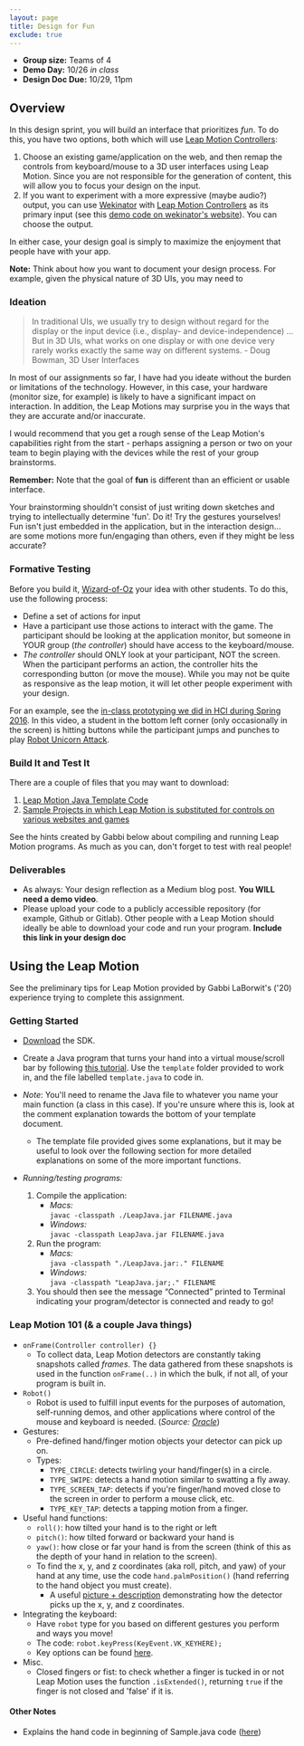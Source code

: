 ```yaml
---
layout: page
title: Design for Fun
exclude: true
---
```


- **Group size:** Teams of 4
- **Demo Day:** 10/26 _in class_
- **Design Doc Due:** 10/29, 11pm

## Overview

In this design sprint, you will build an interface that prioritizes _fun_. To do this, you have two options, both which will use [Leap Motion Controllers](https://www.leapmotion.com/):

1. Choose an existing game/application on the web, and then remap the controls from keyboard/mouse to a 3D user interfaces using Leap Motion. Since you are not responsible for the generation of content, this will allow you to focus your design on the input.
2. If you want to experiment with a more expressive (maybe audio?) output, you can use [Wekinator](http://www.wekinator.org/) with [Leap Motion Controllers](https://www.leapmotion.com/) as its primary input (see this [demo code on wekinator's website](http://www.wekinator.org/examples/#Leap_Motion_hardware_sensor)). You can choose the output.

In either case, your design goal is simply to maximize the enjoyment that people have with your app.  

**Note:** Think about how you want to document your design process. For example, given the physical nature of 3D UIs, you may need to

### Ideation

> In traditional UIs, we usually try to design without regard for the display or the input device (i.e., display- and device-independence) ... But in 3D UIs, what works on one display or with one device very rarely works exactly the same way on different systems. - Doug Bowman, 3D User Interfaces


In most of our assignments so far, I have had you ideate without the burden or limitations of the technology. However, in this case, your hardware (monitor size, for example) is likely to have a significant impact on interaction. In addition, the Leap Motions may surprise you in the ways that they are accurate and/or inaccurate.

I would recommend that you get a rough sense of the Leap Motion's capabilities right from the start - perhaps assigning a person or two on your team to begin playing with the devices while the rest of your group brainstorms.

**Remember:** Note that the goal of **fun** is different than an efficient or usable interface.

Your brainstorming shouldn't consist of just writing down sketches and trying to intellectually determine 'fun'. Do it! Try the gestures yourselves! Fun isn't just embedded in the application, but in the interaction design... are some motions more fun/engaging than others, even if they might be less accurate?

### Formative Testing
Before you build it, [Wizard-of-Oz](http://www.usabilitynet.org/tools/wizard.htm) your idea with other students. To do this, use the following process:
- Define a set of actions for input
- Have a participant use those actions to interact with the game. The participant should be looking at the application monitor, but someone in YOUR group (_the controller_) should have access to the keyboard/mouse.
- _The controller_ should ONLY look at your participant, NOT the screen. When the participant performs an action, the controller hits the corresponding button (or move the mouse). While you may not be quite as responsive as the leap motion, it will let other people experiment with your design.


For an example, see the [in-class prototyping we did in HCI during Spring 2016](https://drive.google.com/open?id=0B9wW7gtF6dvRa3M1ZUVhTGMtMnc). In this video, a student in the bottom left corner (only occasionally in the screen) is hitting buttons while the participant jumps and punches to play [Robot Unicorn Attack](http://www.adultswim.com/games/web/robot-unicorn-attack).


### Build It and Test It
There are a couple of files that you may want to download:

1. [Leap Motion Java Template Code](https://drive.google.com/open?id=0B9wW7gtF6dvRZ0pyVEVzdnE5UFk)
2. [Sample Projects in which Leap Motion is substituted for controls on various websites and games](https://drive.google.com/open?id=0B9wW7gtF6dvRLUxGdnpnQzVFZGM)

See the hints created by Gabbi below about compiling and running Leap Motion programs. As much as you can, don't forget to test with real people!


### Deliverables
- As always: Your design reflection as a Medium blog post. **You WILL need a demo video**.
- Please upload your code to a publicly accessible repository (for example, Github or Gitlab). Other people with a Leap Motion should ideally be able to download your code and run your program. **Include this link in your design doc**



## Using the Leap Motion
See the preliminary tips for Leap Motion provided by Gabbi LaBorwit's ('20) experience trying to complete this assignment.

### __Getting Started__
  - [Download](https://developer.leapmotion.com/sdk/v2) the SDK.
  - Create a Java program that turns your hand into a virtual mouse/scroll bar by following [this tutorial](https://www.youtube.com/watch?v=ucttSu-XPb8&list=PLgTGpidiW0iQGk-zYzmcDw6XtEMYh69j4&index=11). Use the `template` folder provided to work in, and the file labelled `template.java` to code in.

- *Note*: You'll need to rename the Java file to whatever you name your main function (a class in this case). If you're unsure where this is, look at the comment explanation towards the bottom of your template document.
    - The template file provided gives some explanations, but it may be useful to look over the following section for more detailed explanations on some of the more important functions.

- *Running/testing programs:*  
    1. Compile the application:
          - *Macs:*  
          `javac -classpath ./LeapJava.jar FILENAME.java`
          - *Windows:*  
          `javac -classpath LeapJava.jar FILENAME.java`
    2. Run the program:
          - *Macs:*  
          `java -classpath "./LeapJava.jar:." FILENAME`
          - *Windows:*  
          `java -classpath "LeapJava.jar;." FILENAME`
    3. You should then see the message “Connected” printed to Terminal indicating your program/detector is connected and ready to go!


### __Leap Motion 101__ (& a couple Java things)
  - `onFrame(Controller controller) {}`
    - To collect data, Leap Motion detectors are constantly taking snapshots called *frames*. The data gathered from these snapshots is used in the function `onFrame(..)` in which the bulk, if not all, of your program is built in.
  - `Robot()`
    - Robot is used to fulfill input events for the purposes of automation, self-running demos, and other applications where control of the mouse and keyboard is needed. (*Source: [Oracle](https://docs.oracle.com/javase/7/docs/api/java/awt/Robot.html)*)
  - Gestures:
    - Pre-defined hand/finger motion objects your detector can pick up on.
    - Types:
      - `TYPE_CIRCLE`: detects twirling your hand/finger(s) in a circle.
      - `TYPE_SWIPE`: detects a hand motion similar to swatting a fly away.
      - `TYPE_SCREEN_TAP`: detects if you're finger/hand moved close to the screen in order to perform a mouse click, etc.
      - `TYPE_KEY_TAP`: detects a tapping motion from a finger.
  - Useful hand functions:
    - `roll()`: how tilted your hand is to the right or left
    - `pitch()`: how tilted forward or backward your hand is
    - `yaw()`: how close or far your hand is from the screen (think of this as the depth of your hand in relation to the screen).
    - To find the x, y, and z coordinates (aka roll, pitch, and yaw) of your hand at any time, use the code `hand.palmPosition()` (hand referring to the hand object you must create).
      - A useful [picture + description](https://developer.leapmotion.com/documentation/java/api/Leap.Vector.html#javaclasscom_1_1leapmotion_1_1leap_1_1_vector) demonstrating how the detector picks up the x, y, and z coordinates.
  - Integrating the keyboard:
    - Have `robot` type for you based on different gestures you perform and ways you move!
    - The code: `robot.keyPress(KeyEvent.VK_KEYHERE);`
    - Key options can be found [here](https://docs.oracle.com/javase/7/docs/api/java/awt/event/KeyEvent.html).
  - Misc.
    - Closed fingers or fist: to check whether a finger is tucked in or not Leap Motion uses the function `.isExtended()`, returning `true` if the finger is not closed and 'false' if it is.



#### Other Notes
 - Explains the hand code in beginning of Sample.java code ([here](https://www.youtube.com/watch?v=RsYLRekb9e0&list=PLgTGpidiW0iQGk-zYzmcDw6XtEMYh69j4&index=4))
